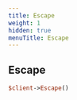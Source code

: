 ```yaml
---
title: Escape
weight: 1
hidden: true
menuTitle: Escape
---
```

## Escape
```perl
$client->Escape()
```